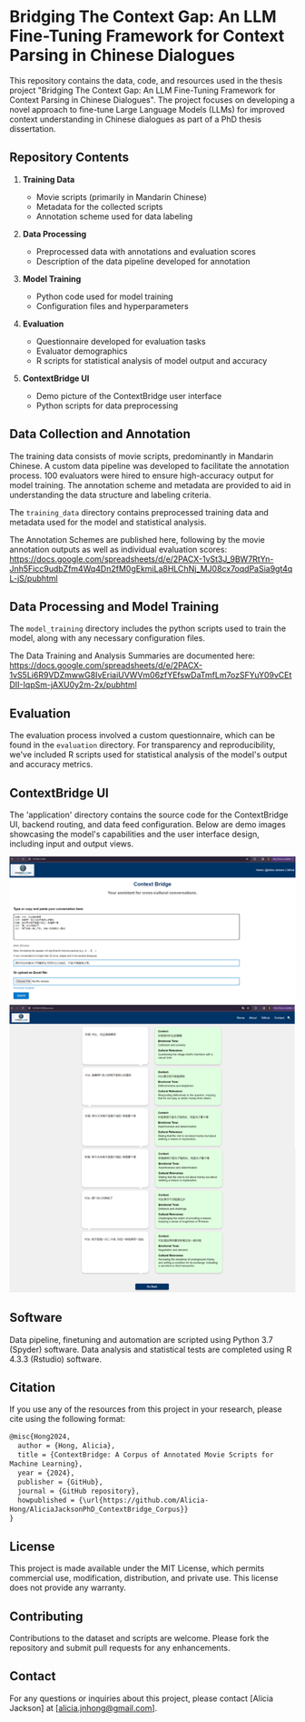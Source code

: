 # Bridging The Context Gap: An LLM Fine-Tuning Framework for Context Parsing in Chinese Dialogues

This repository contains the data, code, and resources used in the thesis project "Bridging The Context Gap: An LLM Fine-Tuning Framework for Context Parsing in Chinese Dialogues". The project focuses on developing a novel approach to fine-tune Large Language Models (LLMs) for improved context understanding in Chinese dialogues as part of a PhD thesis dissertation.

## Repository Contents

1. **Training Data**
   - Movie scripts (primarily in Mandarin Chinese)
   - Metadata for the collected scripts
   - Annotation scheme used for data labeling

2. **Data Processing**
   - Preprocessed data with annotations and evaluation scores
   - Description of the data pipeline developed for annotation

3. **Model Training**
   - Python code used for model training
   - Configuration files and hyperparameters

4. **Evaluation**
   - Questionnaire developed for evaluation tasks
   - Evaluator demographics
   - R scripts for statistical analysis of model output and accuracy

5. **ContextBridge UI**
   - Demo picture of the ContextBridge user interface
   - Python scripts for data preprocessing

## Data Collection and Annotation

The training data consists of movie scripts, predominantly in Mandarin Chinese. A custom data pipeline was developed to facilitate the annotation process. 100 evaluators were hired to ensure high-accuracy output for model training. The annotation scheme and metadata are provided to aid in understanding the data structure and labeling criteria.

The `training_data` directory contains preprocessed training data and metadata used for the model and statistical analysis. 

The Annotation Schemes are published here, following by the movie annotation outputs as well as individual evaluation scores: 
https://docs.google.com/spreadsheets/d/e/2PACX-1vSt3J_9BW7RtYn-Jnh5Ficc9udbZfm4Wq4Dn2fM0gEkmiLa8HLChNj_MJ08cx7oqdPaSia9gt4qL-jS/pubhtml

## Data Processing and Model Training

The `model_training` directory includes the python scripts used to train the model, along with any necessary configuration files.

The Data Training and Analysis Summaries are documented here: 
https://docs.google.com/spreadsheets/d/e/2PACX-1vS5Li6R9VDZmwwG8IvEriaiUVWVm06zfYEfswDaTmfLm7ozSFYuY09vCEtDII-IqpSm-jAXU0y2m-2x/pubhtml

## Evaluation

The evaluation process involved a custom questionnaire, which can be found in the `evaluation` directory. For transparency and reproducibility, we've included R scripts used for statistical analysis of the model's output and accuracy metrics.

## ContextBridge UI

The 'application' directory contains the source code for the ContextBridge UI, backend routing, and data feed configuration. Below are demo images showcasing the model's capabilities and the user interface design, including input and output views.

![ContextBridge UI Demo](application/ContextBRIDGE%20frontend.PNG)
![ContextBridge Process](application/ContextBRIDGE%20processed.png)

## Software
Data pipeline, finetuning and automation are scripted using Python 3.7 (Spyder) software.
Data analysis and statistical tests are completed using R 4.3.3 (Rstudio) software.

## Citation

If you use any of the resources from this project in your research, please cite using the following format:

```
@misc{Hong2024,
  author = {Hong, Alicia},
  title = {ContextBridge: A Corpus of Annotated Movie Scripts for Machine Learning},
  year = {2024},
  publisher = {GitHub},
  journal = {GitHub repository},
  howpublished = {\url{https://github.com/Alicia-Hong/AliciaJacksonPhD_ContextBridge_Corpus}}
}
```

## License

This project is made available under the MIT License, which permits commercial use, modification, distribution, and private use. This license does not provide any warranty.

## Contributing
Contributions to the dataset and scripts are welcome. Please fork the repository and submit pull requests for any enhancements.

## Contact

For any questions or inquiries about this project, please contact [Alicia Jackson] at [alicia.jnhong@gmail.com].


